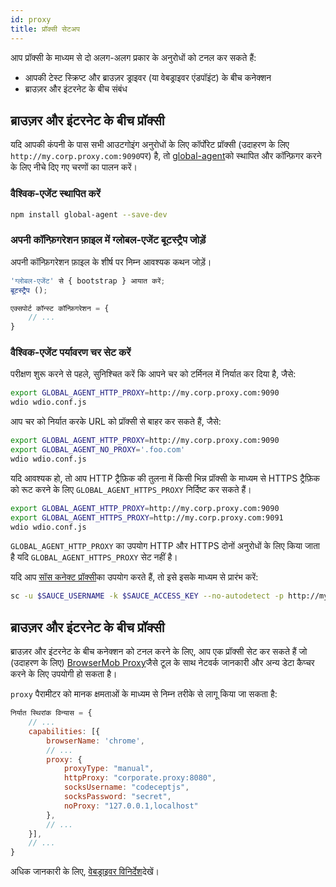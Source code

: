 ```yaml
---
id: proxy
title: प्रॉक्सी सेटअप
---
```


आप प्रॉक्सी के माध्यम से दो अलग-अलग प्रकार के अनुरोधों को टनल कर सकते हैं:

- आपकी टेस्ट स्क्रिप्ट और ब्राउज़र ड्राइवर (या वेबड्राइवर एंडपॉइंट) के बीच कनेक्शन
- ब्राउज़र और इंटरनेट के बीच संबंध

## ब्राउज़र और इंटरनेट के बीच प्रॉक्सी

यदि आपकी कंपनी के पास सभी आउटगोइंग अनुरोधों के लिए कॉर्पोरेट प्रॉक्सी (उदाहरण के लिए `http://my.corp.proxy.com:9090`पर) है, तो [global-agent](https://github.com/gajus/global-agent)को स्थापित और कॉन्फ़िगर करने के लिए नीचे दिए गए चरणों का पालन करें।

### वैश्विक-एजेंट स्थापित करें

```bash npm2yarn
npm install global-agent --save-dev
```

### अपनी कॉन्फ़िगरेशन फ़ाइल में ग्लोबल-एजेंट बूटस्ट्रैप जोड़ें

अपनी कॉन्फ़िगरेशन फ़ाइल के शीर्ष पर निम्न आवश्यक कथन जोड़ें।

```js title="wdio.conf.js"
'ग्लोबल-एजेंट' से { bootstrap } आयात करें;
बूटस्ट्रैप ();

एक्सपोर्ट कॉन्स्ट कॉन्फ़िगरेशन = {
    // ...
}
```

### वैश्विक-एजेंट पर्यावरण चर सेट करें

परीक्षण शुरू करने से पहले, सुनिश्चित करें कि आपने चर को टर्मिनल में निर्यात कर दिया है, जैसे:

```sh
export GLOBAL_AGENT_HTTP_PROXY=http://my.corp.proxy.com:9090
wdio wdio.conf.js
```

आप चर को निर्यात करके URL को प्रॉक्सी से बाहर कर सकते हैं, जैसे:

```sh
export GLOBAL_AGENT_HTTP_PROXY=http://my.corp.proxy.com:9090
export GLOBAL_AGENT_NO_PROXY='.foo.com'
wdio wdio.conf.js
```

यदि आवश्यक हो, तो आप HTTP ट्रैफ़िक की तुलना में किसी भिन्न प्रॉक्सी के माध्यम से HTTPS ट्रैफ़िक को रूट करने के लिए `GLOBAL_AGENT_HTTPS_PROXY` निर्दिष्ट कर सकते हैं।

```sh
export GLOBAL_AGENT_HTTP_PROXY=http://my.corp.proxy.com:9090
export GLOBAL_AGENT_HTTPS_PROXY=http://my.corp.proxy.com:9091
wdio wdio.conf.js
```

`GLOBAL_AGENT_HTTP_PROXY` का उपयोग HTTP और HTTPS दोनों अनुरोधों के लिए किया जाता है यदि `GLOBAL_AGENT_HTTPS_PROXY` सेट नहीं है।

यदि आप [सॉस कनेक्ट प्रॉक्सी](https://docs.saucelabs.com/secure-connections/#sauce-connect-proxy)का उपयोग करते हैं, तो इसे इसके माध्यम से प्रारंभ करें:

```sh
sc -u $SAUCE_USERNAME -k $SAUCE_ACCESS_KEY --no-autodetect -p http://my.corp.proxy.com:9090
```

## ब्राउज़र और इंटरनेट के बीच प्रॉक्सी

ब्राउज़र और इंटरनेट के बीच कनेक्शन को टनल करने के लिए, आप एक प्रॉक्सी सेट कर सकते हैं जो (उदाहरण के लिए) [BrowserMob Proxy](https://github.com/lightbody/browsermob-proxy)जैसे टूल के साथ नेटवर्क जानकारी और अन्य डेटा कैप्चर करने के लिए उपयोगी हो सकता है।

`proxy` पैरामीटर को मानक क्षमताओं के माध्यम से निम्न तरीके से लागू किया जा सकता है:

```js title="wdio.conf.js"
निर्यात स्थिरांक विन्यास = {
    // ...
    capabilities: [{
        browserName: 'chrome',
        // ...
        proxy: {
            proxyType: "manual",
            httpProxy: "corporate.proxy:8080",
            socksUsername: "codeceptjs",
            socksPassword: "secret",
            noProxy: "127.0.0.1,localhost"
        },
        // ...
    }],
    // ...
}
```

अधिक जानकारी के लिए, [वेबड्राइवर विनिर्देश](https://w3c.github.io/webdriver/#proxy)देखें।

